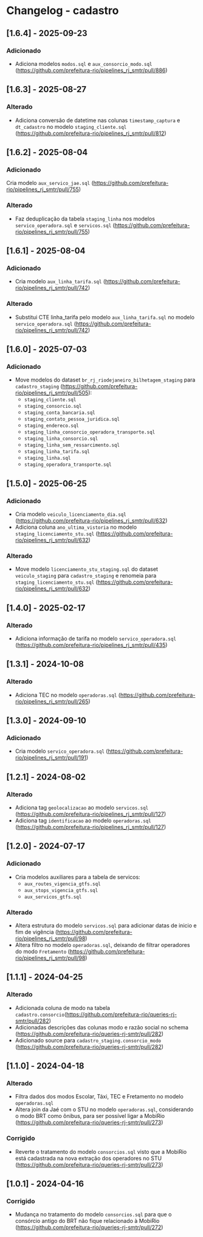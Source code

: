 # Changelog - cadastro

## [1.6.4] - 2025-09-23

### Adicionado

- Adiciona modelos `modos.sql` e `aux_consorcio_modo.sql` (https://github.com/prefeitura-rio/pipelines_rj_smtr/pull/886)

## [1.6.3] - 2025-08-27

### Alterado

- Adiciona conversão de datetime nas colunas `timestamp_captura` e `dt_cadastro` no modelo `staging_cliente.sql` (https://github.com/prefeitura-rio/pipelines_rj_smtr/pull/812)

## [1.6.2] - 2025-08-04

### Adicionado

Cria modelo `aux_servico_jae.sql` (https://github.com/prefeitura-rio/pipelines_rj_smtr/pull/755)

### Alterado

- Faz deduplicação da tabela `staging_linha` nos modelos `servico_operadora.sql` e `servicos.sql` (https://github.com/prefeitura-rio/pipelines_rj_smtr/pull/755)

## [1.6.1] - 2025-08-04

### Adicionado

- Cria modelo `aux_linha_tarifa.sql` (https://github.com/prefeitura-rio/pipelines_rj_smtr/pull/742)

### Alterado
- Substitui CTE linha_tarifa pelo modelo `aux_linha_tarifa.sql` no modelo `servico_operadora.sql` (https://github.com/prefeitura-rio/pipelines_rj_smtr/pull/742)

## [1.6.0] - 2025-07-03

### Adicionado

- Move modelos do dataset `br_rj_riodejaneiro_bilhetagem_staging` para `cadastro_staging` (https://github.com/prefeitura-rio/pipelines_rj_smtr/pull/505):
  - `staging_cliente.sql`
  - `staging_consorcio.sql`
  - `staging_conta_bancaria.sql`
  - `staging_contato_pessoa_juridica.sql`
  - `staging_endereco.sql`
  - `staging_linha_consorcio_operadora_transporte.sql`
  - `staging_linha_consorcio.sql`
  - `staging_linha_sem_ressarcimento.sql`
  - `staging_linha_tarifa.sql`
  - `staging_linha.sql`
  - `staging_operadora_transporte.sql`

## [1.5.0] - 2025-06-25

### Adicionado
- Cria modelo `veiculo_licenciamento_dia.sql` (https://github.com/prefeitura-rio/pipelines_rj_smtr/pull/632)
- Adiciona coluna `ano_ultima_vistoria` no modelo `staging_licenciamento_stu.sql` (https://github.com/prefeitura-rio/pipelines_rj_smtr/pull/632)

### Alterado
- Move modelo `licenciamento_stu_staging.sql` do dataset `veiculo_staging` para `cadastro_staging` e renomeia para `staging_licenciamento_stu.sql` (https://github.com/prefeitura-rio/pipelines_rj_smtr/pull/632)

## [1.4.0] - 2025-02-17

### Alterado
- Adiciona informação de tarifa no modelo `servico_operadora.sql` (https://github.com/prefeitura-rio/pipelines_rj_smtr/pull/435)

## [1.3.1] - 2024-10-08

### Alterado
- Adiciona TEC no modelo `operadoras.sql` (https://github.com/prefeitura-rio/pipelines_rj_smtr/pull/265)

## [1.3.0] - 2024-09-10

### Adicionado
- Cria modelo `servico_operadora.sql` (https://github.com/prefeitura-rio/pipelines_rj_smtr/pull/191)

## [1.2.1] - 2024-08-02

### Alterado
- Adiciona tag `geolocalizacao` ao modelo `servicos.sql` (https://github.com/prefeitura-rio/pipelines_rj_smtr/pull/127)
- Adiciona tag `identificacao` ao modelo `operadoras.sql` (https://github.com/prefeitura-rio/pipelines_rj_smtr/pull/127)

## [1.2.0] - 2024-07-17

### Adicionado

- Cria modelos auxiliares para a tabela de servicos:
  - `aux_routes_vigencia_gtfs.sql`
  - `aux_stops_vigencia_gtfs.sql`
  - `aux_servicos_gtfs.sql`

### Alterado

- Altera estrutura do modelo `servicos.sql` para adicionar datas de inicio e fim de vigência (https://github.com/prefeitura-rio/pipelines_rj_smtr/pull/98)
- Altera filtro no modelo `operadoras.sql`, deixando de filtrar operadores do modo `Fretamento` (https://github.com/prefeitura-rio/pipelines_rj_smtr/pull/98)

## [1.1.1] - 2024-04-25

### Alterado

- Adicionada coluna de modo na tabela `cadastro.consorcio`(https://github.com/prefeitura-rio/queries-rj-smtr/pull/282)
- Adicionadas descrições das colunas modo e razão social no schema (https://github.com/prefeitura-rio/queries-rj-smtr/pull/282)
- Adicionado source para `cadastro_staging.consorcio_modo` (https://github.com/prefeitura-rio/queries-rj-smtr/pull/282)


## [1.1.0] - 2024-04-18

### Alterado

- Filtra dados dos modos Escolar, Táxi, TEC e Fretamento no modelo `operadoras.sql`
- Altera join da Jaé com o STU no modelo `operadoras.sql`, considerando o modo BRT como ônibus, para ser possível ligar a MobiRio (https://github.com/prefeitura-rio/queries-rj-smtr/pull/273)

### Corrigido

- Reverte o tratamento do modelo `consorcios.sql` visto que a MobiRio está cadastrada na nova extração dos operadores no STU (https://github.com/prefeitura-rio/queries-rj-smtr/pull/273)

## [1.0.1] - 2024-04-16

### Corrigido

- Mudança no tratamento do modelo `consorcios.sql` para que o consórcio antigo do BRT não fique relacionado à MobiRio (https://github.com/prefeitura-rio/queries-rj-smtr/pull/272)
